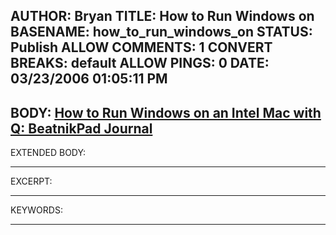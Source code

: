 AUTHOR: Bryan
TITLE: How to Run Windows on
BASENAME: how_to_run_windows_on
STATUS: Publish
ALLOW COMMENTS: 1
CONVERT BREAKS: __default__
ALLOW PINGS: 0
DATE: 03/23/2006 01:05:11 PM
-----
BODY:
<a title="How to Run Windows on an Intel Mac with Q: BeatnikPad Journal" href="http://www.beatnikpad.com/archives/2006/03/20/windows-mac-q">How to Run Windows on an Intel Mac with Q: BeatnikPad Journal</a>
-----
EXTENDED BODY:

-----
EXCERPT:

-----
KEYWORDS:

-----


